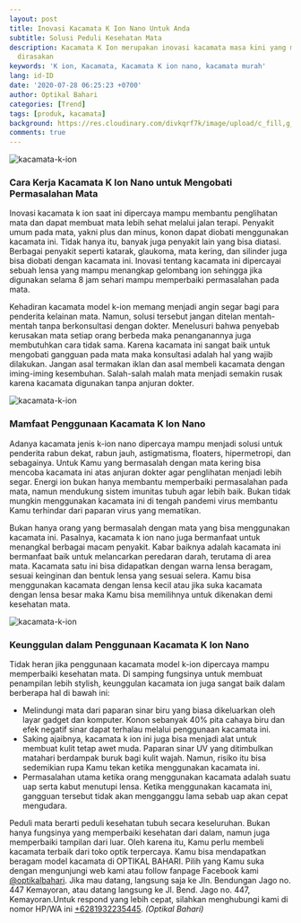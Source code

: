 ```yaml
---
layout: post
title: Inovasi Kacamata K Ion Nano Untuk Anda
subtitle: Solusi Peduli Kesehatan Mata
description: Kacamata K Ion merupakan inovasi kacamata masa kini yang manfaatnya sangat
  dirasakan
keywords: 'K ion, Kacamata, Kacamata K ion nano, kacamata murah'
lang: id-ID
date: '2020-07-28 06:25:23 +0700'
author: Optikal Bahari
categories: [Trend]
tags: [produk, kacamata]
background: https://res.cloudinary.com/divkqrf7k/image/upload/c_fill,g_face,q_auto,f_avif,w_1920,h_1281/posts/kacamata-k-ion/kacamata-k-ion-00
comments: true
---
```


<div class="card-deck mb-3">
  <div class="card shadow p-3 mb-5 bg-white rounded">
    <img
      itemprop="image"
      data-src="/assets/img/posts/kacamata-k-ion/kacamata-k-ion-01.webp"
      src="/assets/img/posts/kacamata-k-ion/kacamata-k-ion-01.webp"
      class="card-img-top"
      alt="kacamata-k-ion">
    <div class="card-body">
      <h3 class="card-title">
        Cara Kerja Kacamata K Ion Nano untuk Mengobati Permasalahan Mata
      </h3>
      <p class="card-text text-left">
        Inovasi kacamata k ion saat ini dipercaya mampu membantu penglihatan mata dan dapat membuat mata lebih sehat melalui jalan terapi. Penyakit umum pada mata, yakni plus dan minus, konon dapat diobati menggunakan kacamata ini. Tidak hanya itu, banyak juga penyakit lain yang bisa diatasi.
				Berbagai penyakit seperti katarak, glaukoma, mata kering, dan silinder juga bisa diobati dengan kacamata ini. Inovasi tentang kacamata ini dipercayai sebuah lensa yang mampu menangkap gelombang ion sehingga jika digunakan selama 8 jam sehari mampu memperbaiki permasalahan pada mata.
      </p>
      <p class="card-text text-left">
        Kehadiran kacamata model k-ion memang menjadi angin segar bagi para penderita kelainan mata. Namun, solusi tersebut jangan ditelan mentah-mentah tanpa berkonsultasi dengan dokter. Menelusuri bahwa penyebab kerusakan mata setiap orang berbeda maka penanganannya juga membutuhkan cara tidak sama.
				Karena kacamata ini sangat baik untuk mengobati gangguan pada mata maka konsultasi adalah hal yang wajib dilakukan. Jangan asal termakan iklan dan asal membeli kacamata dengan iming-iming kesembuhan. Salah-salah malah mata menjadi semakin rusak karena kacamata digunakan tanpa anjuran dokter.
      </p>
    </div>
  </div>
</div>

<div class="card-deck mb-3">
  <div class="card shadow p-3 mb-5 bg-white rounded">
    <img
      itemprop="image"
      data-src="/assets/img/posts/kacamata-k-ion/kacamata-k-ion-02.webp"
      src="/assets/img/posts/kacamata-k-ion/kacamata-k-ion-02.webp"
      class="card-img-top"
      alt="kacamata-k-ion">
    <div class="card-body">
      <h3 class="card-title">
        Mamfaat Penggunaan Kacamata K Ion Nano
      </h3>
      <p class="card-text text-left">
        Adanya kacamata jenis k-ion nano dipercaya mampu menjadi solusi untuk penderita rabun dekat, rabun jauh, astigmatisma, floaters, hipermetropi, dan sebagainya. Untuk Kamu yang bermasalah dengan mata kering bisa mencoba kacamata ini atas anjuran dokter agar penglihatan menjadi lebih segar. Energi ion bukan hanya membantu memperbaiki permasalahan pada mata, namun mendukung sistem imunitas tubuh agar lebih baik. Bukan tidak mungkin menggunakan kacamata ini di tengah pandemi virus membantu Kamu terhindar dari paparan virus yang mematikan.
      </p>
      <p class="card-text text-left">
        Bukan hanya orang yang bermasalah dengan mata yang bisa menggunakan kacamata ini. Pasalnya, kacamata k ion nano juga bermanfaat untuk menangkal berbagai macam penyakit. Kabar baiknya adalah kacamata ini bermanfaat baik untuk melancarkan peredaran darah, terutama di area mata. Kacamata satu ini bisa didapatkan dengan warna lensa beragam, sesuai keinginan dan bentuk lensa yang sesuai selera. Kamu bisa menggunakan kacamata dengan lensa kecil atau jika suka kacamata dengan lensa besar maka Kamu bisa memilihnya untuk dikenakan demi kesehatan mata.
      </p>
    </div>
  </div>
</div>

<div class="card-deck mb-3">
  <div class="card shadow p-3 mb-5 bg-white rounded">
    <img
      itemprop="image"
      data-src="/assets/img/posts/kacamata-k-ion/kacamata-k-ion-03.webp"
      src="/assets/img/posts/kacamata-k-ion/kacamata-k-ion-03.webp"
      class="card-img-top"
      alt="kacamata-k-ion">
    <div class="card-body">
      <h3 class="card-title">
        Keunggulan dalam Penggunaan Kacamata K Ion Nano
      </h3>
      <p class="card-text text-left">
        Tidak heran jika penggunaan kacamata model k-ion dipercaya mampu memperbaiki kesehatan mata. Di samping fungsinya untuk membuat penampilan lebih stylish, keunggulan kacamata ion juga sangat baik dalam berberapa hal di bawah ini:
      </p>
      <ul>
        <li>Melindungi mata dari paparan sinar biru yang biasa dikeluarkan oleh layar gadget dan komputer. Konon sebanyak 40% pita cahaya biru dan efek negatif sinar dapat terhalau melalui penggunaan kacamata ini.</li>
        <li>Saking ajaibnya, kacamata k ion ini juga bisa menjadi alat untuk membuat kulit tetap awet muda. Paparan sinar UV yang ditimbulkan matahari berdampak buruk bagi kulit wajah. Namun, risiko itu bisa sedemikian rupa Kamu tekan ketika menggunakan kacamata ini.</li>
        <li>Permasalahan utama ketika orang menggunakan kacamata adalah suatu uap serta kabut menutupi lensa. Ketika menggunakan kacamata ini, gangguan tersebut tidak akan mengganggu lama sebab uap akan cepat mengudara.</li>
      </ul>
      <p class="card-text text-left">
        Peduli mata berarti peduli kesehatan tubuh secara keseluruhan. Bukan hanya fungsinya yang memperbaiki kesehatan dari dalam, namun juga memperbaiki tampilan dari luar. Oleh karena itu, Kamu perlu membeli kacamata terbaik dari toko optik terpercaya.
        Kamu bisa mendapatkan beragam model kacamata di OPTIKAL BAHARI. Pilih yang Kamu suka dengan mengunjungi web kami atau follow fanpage Facebook kami
        <a
          href="https://www.facebook.com/optikalbahari"
          id="FBClick"
          title="Facebook Page Optikal Bahari"
          class="FacebookPage">@optikalbahari</a>.
			Jika mau datang, langsung saja ke Jln. Bendungan Jago no. 447 Kemayoran, atau datang langsung ke Jl. Bend. Jago no. 447, Kemayoran.Untuk respond yang lebih cepat, silahkan menghubungi kami di nomor HP/WA ini
        <a
          href="https://api.whatsapp.com/send?phone=6281932235445&text=Hallo%2C+saya+butuh+informasi+lebih+lanjut+mengenai+Optikal+Bahari"
          id="WhatsAppClick"
          class="WhatsAppCall"
          title="Call WhatsApp">+6281932235445</a>.
        <em>(Optikal Bahari)</em>
      </p>
    </div>
  </div>
</div>
